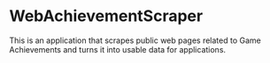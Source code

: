 # WebAchievementScraper
This is an application that scrapes public web pages related to Game Achievements and turns it into usable data for applications.
